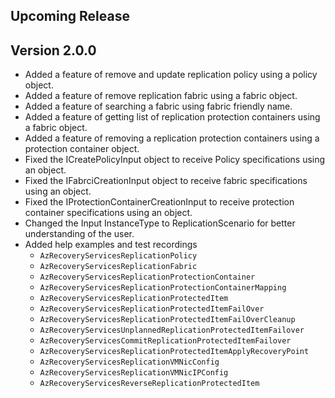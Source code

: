 <!--
    Please leave this section at the top of the change log.
    Changes for the upcoming release should go under the section titled "Upcoming Release", and should adhere to the following format:
    ## Upcoming Release
    * Overview of change #1
        - Additional information about change #1
    * Overview of change #2
        - Additional information about change #2
        - Additional information about change #2
    * Overview of change #3
    * Overview of change #4
        - Additional information about change #4
    ## YYYY.MM.DD - Version X.Y.Z (Previous Release)
    * Overview of change #1
        - Additional information about change #1
-->
## Upcoming Release

## Version 2.0.0
* Added a feature of remove and update replication policy using a policy object.
* Added a feature of remove replication fabric using a fabric object.
* Added a feature of searching a fabric using fabric friendly name.
* Added a feature of getting list of replication protection containers using a fabric object.
* Added a feature of removing a replication protection containers using a protection container object.
* Fixed the ICreatePolicyInput object to receive Policy specifications using an object.
* Fixed the IFabrciCreationInput object to receive fabric specifications using an object.
* Fixed the IProtectionContainerCreationInput to receive protection container specifications using an object.
* Changed the Input InstanceType to ReplicationScenario for better understanding of the user.
* Added help examples and test recordings
  * `AzRecoveryServicesReplicationPolicy`
  * `AzRecoveryServicesReplicationFabric`
  * `AzRecoveryServicesReplicationProtectionContainer`
  * `AzRecoveryServicesReplicationProtectionContainerMapping`
  * `AzRecoveryServicesReplicationProtectedItem`
  * `AzRecoveryServicesReplicationProtectedItemFailOver`
  * `AzRecoveryServicesReplicationProtectedItemFailOverCleanup`
  * `AzRecoveryServicesUnplannedReplicationProtectedItemFailover`
  * `AzRecoveryServicesCommitReplicationProtectedItemFailover`
  * `AzRecoveryServicesReplicationProtectedItemApplyRecoveryPoint`
  * `AzRecoveryServicesReplicationVMNicConfig`
  * `AzRecoveryServicesReplicationVMNicIPConfig`
  * `AzRecoveryServicesReverseReplicationProtectedItem`